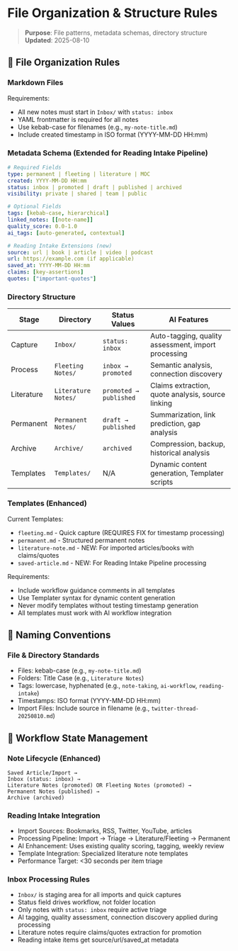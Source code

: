 # File Organization & Structure Rules

> **Purpose**: File patterns, metadata schemas, directory structure  
> **Updated**: 2025-08-10  

## 📁 File Organization Rules

### Markdown Files
Requirements:
- All new notes must start in `Inbox/` with `status: inbox`
- YAML frontmatter is required for all notes
- Use kebab-case for filenames (e.g., `my-note-title.md`)
- Include created timestamp in ISO format (YYYY-MM-DD HH:mm)

### Metadata Schema (Extended for Reading Intake Pipeline)
```yaml
# Required Fields
type: permanent | fleeting | literature | MOC
created: YYYY-MM-DD HH:mm
status: inbox | promoted | draft | published | archived
visibility: private | shared | team | public

# Optional Fields  
tags: [kebab-case, hierarchical]
linked_notes: [[note-name]]
quality_score: 0.0-1.0
ai_tags: [auto-generated, contextual]

# Reading Intake Extensions (new)
source: url | book | article | video | podcast
url: https://example.com (if applicable)
saved_at: YYYY-MM-DD HH:mm
claims: [key-assertions]
quotes: ["important-quotes"]
```

### Directory Structure
| Stage | Directory | Status Values | AI Features |
|-----------|---------------|-------------------|-----------------|
| Capture | `Inbox/` | `status: inbox` | Auto-tagging, quality assessment, import processing |
| Process | `Fleeting Notes/` | `inbox → promoted` | Semantic analysis, connection discovery |
| Literature | `Literature Notes/` | `promoted → published` | Claims extraction, quote analysis, source linking |
| Permanent | `Permanent Notes/` | `draft → published` | Summarization, link prediction, gap analysis |
| Archive | `Archive/` | `archived` | Compression, backup, historical analysis |
| Templates | `Templates/` | N/A | Dynamic content generation, Templater scripts |

### Templates (Enhanced)
Current Templates:
- `fleeting.md` - Quick capture (REQUIRES FIX for timestamp processing)
- `permanent.md` - Structured permanent notes
- `literature-note.md` - NEW: For imported articles/books with claims/quotes
- `saved-article.md` - NEW: For Reading Intake Pipeline processing

Requirements:
- Include workflow guidance comments in all templates
- Use Templater syntax for dynamic content generation
- Never modify templates without testing timestamp generation
- All templates must work with AI workflow integration

## 🎯 Naming Conventions

### File & Directory Standards
- Files: kebab-case (e.g., `my-note-title.md`)
- Folders: Title Case (e.g., `Literature Notes`)
- Tags: lowercase, hyphenated (e.g., `note-taking`, `ai-workflow`, `reading-intake`)
- Timestamps: ISO format (YYYY-MM-DD HH:mm)
- Import Files: Include source in filename (e.g., `twitter-thread-20250810.md`)

## 🔄 Workflow State Management

### Note Lifecycle (Enhanced)
```
Saved Article/Import → 
Inbox (status: inbox) → 
Literature Notes (promoted) OR Fleeting Notes (promoted) → 
Permanent Notes (published) → 
Archive (archived)
```

### Reading Intake Integration
- Import Sources: Bookmarks, RSS, Twitter, YouTube, articles
- Processing Pipeline: Import → Triage → Literature/Fleeting → Permanent
- AI Enhancement: Uses existing quality scoring, tagging, weekly review
- Template Integration: Specialized literature note templates
- Performance Target: <30 seconds per item triage

### Inbox Processing Rules
- `Inbox/` is staging area for all imports and quick captures
- Status field drives workflow, not folder location
- Only notes with `status: inbox` require active triage
- AI tagging, quality assessment, connection discovery applied during processing
- Literature notes require claims/quotes extraction for promotion
- Reading intake items get source/url/saved_at metadata
